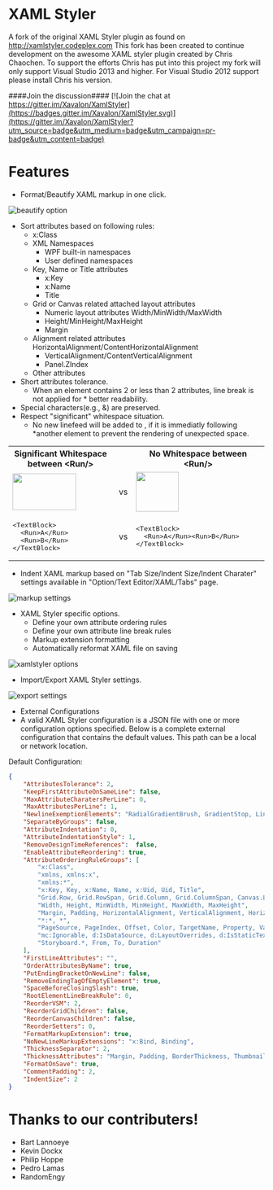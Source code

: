 XAML Styler
==========
A fork of the original XAML Styler plugin as found on http://xamlstyler.codeplex.com
This fork has been created to continue development on the awesome XAML styler plugin created by Chris Chaochen. To support the efforts Chris has put into this project my fork will only support Visual Studio 2013 and higher. For Visual Studio 2012 support please install Chris his version.

####Join the discussion####
[![Join the chat at https://gitter.im/Xavalon/XamlStyler](https://badges.gitter.im/Xavalon/XamlStyler.svg)](https://gitter.im/Xavalon/XamlStyler?utm_source=badge&utm_medium=badge&utm_campaign=pr-badge&utm_content=badge) 

Features
==========
* Format/Beautify XAML markup in one click. 

<img src="http://i59.tinypic.com/fehok3.jpg" alt="beautify option" />

* Sort attributes based on following rules:
  * x:Class 
  * XML Namespaces 
    * WPF built-in namespaces 
    *  User defined namespaces 
  * Key, Name or Title attributes 
    * x:Key 
    * x:Name 
    * Title 
  * Grid or Canvas related attached layout attributes 
    * Numeric layout attributes Width/MinWidth/MaxWidth 
    * Height/MinHeight/MaxHeight 
    * Margin 
  * Alignment related attributes HorizontalAlignment/ContentHorizontalAlignment 
    * VerticalAlignment/ContentVerticalAlignment 
    * Panel.ZIndex 
  * Other attributes 
* Short attributes tolerance. 
  * When an element contains 2 or less than 2 attributes, line break is not applied for * better readability. 
* Special characters(e.g., &) are preserved. 
* Respect "significant" whitespace situation. 
  * No new linefeed will be added to <Run/>, if it is immediatly following *another element to prevent the rendering of unexpected space. 

<table>
<tbody>
<tr>
<th width="350">Significant Whitespace between &lt;Run/&gt;<br>
</th>
<th>&nbsp;</th>
<th width="350">No Whitespace between &lt;Run/&gt;</th>
</tr>
<tr>
<td><img src="http://xamlstyler.codeplex.com/download?DownloadId=156790" alt="" width="125" height="72"></td>
<td>&nbsp;vs</td>
<td><img src="http://xamlstyler.codeplex.com/download?DownloadId=156789" alt="" width="84" height="78"></td>
</tr>
<tr>
<td>
<div>
<pre><span>&lt;</span><span>TextBlock</span><span>&gt;</span><br>  <span>&lt;</span><span>Run</span><span>&gt;</span>A<span>&lt;/</span><span>Run</span><span>&gt;</span><br>  <span>&lt;</span><span>Run</span><span>&gt;</span>B<span>&lt;/</span><span>Run</span><span>&gt;</span><br><span>&lt;/</span><span>TextBlock</span><span>&gt;</span><br></pre>
</div>
</td>
<td>&nbsp;vs</td>
<td>
<div>
<pre><span>&lt;</span><span>TextBlock</span><span>&gt;</span><br>  <span>&lt;</span><span>Run</span><span>&gt;</span>A<span>&lt;/</span><span>Run</span><span>&gt;</span><span>&lt;</span><span>Run</span><span>&gt;</span>B<span>&lt;/</span><span>Run</span><span>&gt;</span><br><span>&lt;/</span><span>TextBlock</span><span>&gt;</span><br></pre>
</div>
</td>
</tr>
</tbody>
</table>

* Indent XAML markup based on "Tab Size/Indent Size/Indent Charater" settings available in "Option/Text Editor/XAML/Tabs" page. 

<img src="http://i60.tinypic.com/106x5pi.jpg" alt="markup settings" />

* XAML Styler specific options. 
  * Define your own attribute ordering rules 
  * Define your own attribute line break rules 
  * Markup extension formatting 
  * Automatically reformat XAML file on saving 
  
<img src="http://i62.tinypic.com/11tbpqp.jpg" alt="xamlstyler options" /> 
  
* Import/Export XAML Styler settings. 

<img src="http://i59.tinypic.com/o8doon.jpg" alt="export settings" />

* External Configurations
 * A valid XAML Styler configuration is a JSON file with one or more configuration options specified. Below is a complete external configuration that contains the default values. This path can be a local or network location.

Default Configuration:
```json
{
    "AttributesTolerance": 2,
    "KeepFirstAttributeOnSameLine": false,
    "MaxAttributeCharatersPerLine": 0,
    "MaxAttributesPerLine": 1,
    "NewlineExemptionElements": "RadialGradientBrush, GradientStop, LinearGradientBrush, ScaleTransfom, SkewTransform, RotateTransform, TranslateTransform, Trigger, Condition, Setter",
    "SeparateByGroups": false,
    "AttributeIndentation": 0,
    "AttributeIndentationStyle": 1,
    "RemoveDesignTimeReferences":  false,
    "EnableAttributeReordering": true,
    "AttributeOrderingRuleGroups": [
        "x:Class",
        "xmlns, xmlns:x",
        "xmlns:*",
        "x:Key, Key, x:Name, Name, x:Uid, Uid, Title",
        "Grid.Row, Grid.RowSpan, Grid.Column, Grid.ColumnSpan, Canvas.Left, Canvas.Top, Canvas.Right, Canvas.Bottom",
        "Width, Height, MinWidth, MinHeight, MaxWidth, MaxHeight",
        "Margin, Padding, HorizontalAlignment, VerticalAlignment, HorizontalContentAlignment, VerticalContentAlignment, Panel.ZIndex",
        "*:*, *",
        "PageSource, PageIndex, Offset, Color, TargetName, Property, Value, StartPoint, EndPoint",
        "mc:Ignorable, d:IsDataSource, d:LayoutOverrides, d:IsStaticText",
        "Storyboard.*, From, To, Duration"
    ],
    "FirstLineAttributes": "",
    "OrderAttributesByName": true,
    "PutEndingBracketOnNewLine": false,
    "RemoveEndingTagOfEmptyElement": true,
    "SpaceBeforeClosingSlash": true,
    "RootElementLineBreakRule": 0,
    "ReorderVSM": 2,
    "ReorderGridChildren": false,
    "ReorderCanvasChildren": false,
    "ReorderSetters": 0,
    "FormatMarkupExtension": true,
    "NoNewLineMarkupExtensions": "x:Bind, Binding",
    "ThicknessSeparator": 2,
    "ThicknessAttributes": "Margin, Padding, BorderThickness, ThumbnailClipMargin",
    "FormatOnSave": true,
    "CommentPadding": 2,
    "IndentSize": 2
}
```

Thanks to our contributers!
===========================
* Bart Lannoeye
* Kevin Dockx
* Philip Hoppe
* Pedro Lamas
* RandomEngy
